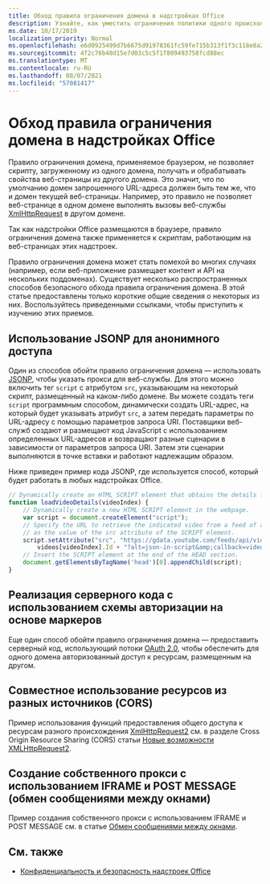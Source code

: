 ```yaml
---
title: Обход правила ограничения домена в надстройках Office
description: Узнайте, как уместить ограничения политики одного происхождения с помощью JSONP, CORS, IFRAMEs и других методов.
ms.date: 10/17/2019
localization_priority: Normal
ms.openlocfilehash: e6d0925499d7b6675d91978361fc59fe715b313f1f3c118e8a2b9cb425d8bd9a
ms.sourcegitcommit: 4f2c76b48d15e7d03c5c5f1f809493758fcd88ec
ms.translationtype: MT
ms.contentlocale: ru-RU
ms.lasthandoff: 08/07/2021
ms.locfileid: "57081417"
---
```

# <a name="addressing-same-origin-policy-limitations-in-office-add-ins"></a>Обход правила ограничения домена в надстройках Office

Правило ограничения домена, применяемое браузером, не позволяет скрипту, загруженному из одного домена, получать и обрабатывать свойства веб-страницы из другого домена. Это значит, что по умолчанию домен запрошенного URL-адреса должен быть тем же, что и домен текущей веб-страницы. Например, это правило не позволяет веб-странице в одном домене выполнять вызовы веб-службы [XmlHttpRequest](https://www.w3.org/TR/XMLHttpRequest/) в другом домене.

Так как надстройки Office размещаются в браузере, правило ограничения домена также применяется к скриптам, работающим на веб-страницах этих надстроек.

Правило ограничения домена может стать помехой во многих случаях (например, если веб-приложение размещает контент и API на нескольких поддоменах). Существует несколько распространенных способов безопасного обхода правила ограничения домена. В этой статье предоставлены только короткие общие сведения о некоторых из них. Воспользуйтесь приведенными ссылками, чтобы приступить к изучению этих приемов.

## <a name="use-jsonp-for-anonymous-access"></a>Использование JSONP для анонимного доступа

Один из способов обойти правило ограничения домена — использовать [JSONP](https://www.w3schools.com/js/js_json_jsonp.asp), чтобы указать прокси для веб-службы. Для этого можно включить тег `script` с атрибутом `src`, указывающим на некоторый скрипт, размещенный на каком-либо домене. Вы можете создать теги `script` программным способом, динамически создать URL-адрес, на который будет указывать атрибут `src`, а затем передать параметры по URL-адресу с помощью параметров запроса URI. Поставщики веб-служб создают и размещают код JavaScript с использованием определенных URL-адресов и возвращают разные сценарии в зависимости от параметров запроса URI. Затем эти сценарии выполняются в точке вставки и работают надлежащим образом.

Ниже приведен пример кода JSONP, где используется способ, который будет работать в любых надстройках Office.

```js
// Dynamically create an HTML SCRIPT element that obtains the details for the specified video.
function loadVideoDetails(videoIndex) {
    // Dynamically create a new HTML SCRIPT element in the webpage.
    var script = document.createElement("script");
    // Specify the URL to retrieve the indicated video from a feed of a current list of videos,
    // as the value of the src attribute of the SCRIPT element. 
    script.setAttribute("src", "https://gdata.youtube.com/feeds/api/videos/" + 
        videos[videoIndex].Id + "?alt=json-in-script&amp;callback=videoDetailsLoaded");
    // Insert the SCRIPT element at the end of the HEAD section.
    document.getElementsByTagName('head')[0].appendChild(script);
}

```


## <a name="implement-server-side-code-using-a-token-based-authorization-scheme"></a>Реализация серверного кода с использованием схемы авторизации на основе маркеров

Еще один способ обойти правило ограничения домена — предоставить серверный код, использующий потоки [OAuth 2.0](https://oauth.net/2/), чтобы обеспечить для одного домена авторизованный доступ к ресурсам, размещенным на другом. 


## <a name="use-cross-origin-resource-sharing-cors"></a>Совместное использование ресурсов из разных источников (CORS)


Пример использования функций предоставления общего доступа к ресурсам разного происхождения [XmlHttpRequest2](https://dvcs.w3.org/hg/xhr/raw-file/tip/Overview.html) см. в разделе Cross Origin Resource Sharing (CORS) статьи [Новые возможности XMLHttpRequest2](https://www.html5rocks.com/en/tutorials/file/xhr2/).


## <a name="build-your-own-proxy-using-iframe-and-post-message-cross-window-messaging"></a>Создание собственного прокси с использованием IFRAME и POST MESSAGE (обмен сообщениями между окнами)


Пример создания собственного прокси с использованием IFRAME и POST MESSAGE см. в статье [Обмен сообщениями между окнами](http://ejohn.org/blog/cross-window-messaging/).


## <a name="see-also"></a>См. также

- [Конфиденциальность и безопасность надстроек Office](../concepts/privacy-and-security.md)
    
